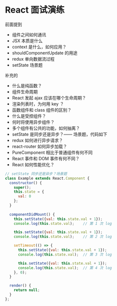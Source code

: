 # React 面试演练

前面提到

- 组件之间如何通讯
- JSX 本质是什么
- context 是什么，如何应用？
- shouldComponentUpdate 的用途
- redux 单向数据流过程
- setState 场景题

补充的

- 什么是纯函数？
- 组件生命周期
- React 发起 ajax 应该在哪个生命周期？
- 渲染列表时，为何用 key ？
- 函数组件和 class 组件的区别？
- 什么是受控组件？
- 何时将使用异步组件？
- 多个组件有公共的功能，如何抽离？
- setState 是同步还是异步？—— 场景题，代码如下
- redux 如何进行异步请求？
- react-router 如何异步加载？
- PureComponent 相比于普通组件有何不同
- React 事件和 DOM 事件有何不同？
- React 如何性能优化？

```js
// setState 同步还是异步？场景题
class Example extends React.Component {
  constructor() {
    super();
    this.state = {
      val: 0
    };
  }
  
  componentDidMount() {
    this.setState({val: this.state.val + 1});
    console.log(this.state.val);    // 第 1 次 log

    this.setState({val: this.state.val + 1});
    console.log(this.state.val);    // 第 2 次 log

    setTimeout(() => {
      this.setState({val: this.state.val + 1});
      console.log(this.state.val);  // 第 3 次 log

      this.setState({val: this.state.val + 1});
      console.log(this.state.val);  // 第 4 次 log
    }, 0);
  }

  render() {
    return null;
  }
};
```
